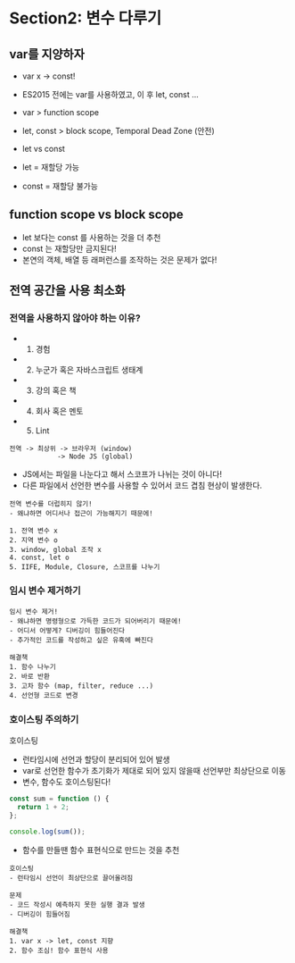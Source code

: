 # Section2: 변수 다루기

## var를 지양하자

- var x -> const!

- ES2015 전에는 var를 사용하였고, 이 후 let, const ...

- var > function scope
- let, const > block scope, Temporal Dead Zone (안전)

- let vs const
- let = 재할당 가능
- const = 재할당 불가능

## function scope vs block scope

- let 보다는 const 를 사용하는 것을 더 추천
- const 는 재할당만 금지된다!
- 본연의 객체, 배열 등 래퍼런스를 조작하는 것은 문제가 없다!

## 전역 공간을 사용 최소화

### 전역을 사용하지 않아야 하는 이유?

- 1. 경험
- 2. 누군가 혹은 자바스크립트 생태계
- 3. 강의 혹은 책
- 4. 회사 혹은 멘토
- 5. Lint

```text
전역 -> 최상위 -> 브라우저 (window)
            -> Node JS (global)
```

- JS에서는 파일을 나눈다고 해서 스코프가 나뉘는 것이 아니다!
- 다른 파일에서 선언한 변수를 사용할 수 있어서 코드 겹침 현상이 발생한다.

```text
전역 변수를 더럽히지 않기!
- 왜냐하면 어디서나 접근이 가능해지기 때문에!

1. 전역 변수 x
2. 지역 변수 o
3. window, global 조작 x
4. const, let o
5. IIFE, Module, Closure, 스코프를 나누기
```

### 임시 변수 제거하기

```text
임시 변수 제거!
- 왜냐하면 명령형으로 가득한 코드가 되어버리기 때문에!
- 어디서 어떻게? 디버깅이 힘들어진다
- 추가적인 코드를 작성하고 싶은 유혹에 빠진다

해결책
1. 함수 나누기
2. 바로 반환
3. 고차 함수 (map, filter, reduce ...)
4. 선언형 코드로 변경
```

### 호이스팅 주의하기

호이스팅

- 런타임시에 선언과 할당이 분리되어 있어 발생
- var로 선언한 함수가 초기화가 제대로 되어 있지 않을때 선언부만 최상단으로 이동
- 변수, 함수도 호이스팅된다!

```js
const sum = function () {
  return 1 + 2;
};

console.log(sum());
```

- 함수를 만들땐 함수 표현식으로 만드는 것을 추천

```
호이스팅
- 런타임시 선언이 최상단으로 끌어올려짐

문제
- 코드 작성시 예측하지 못한 실행 결과 발생
- 디버깅이 힘들어짐

해결책
1. var x -> let, const 지향
2. 함수 조심! 함수 표현식 사용

```
